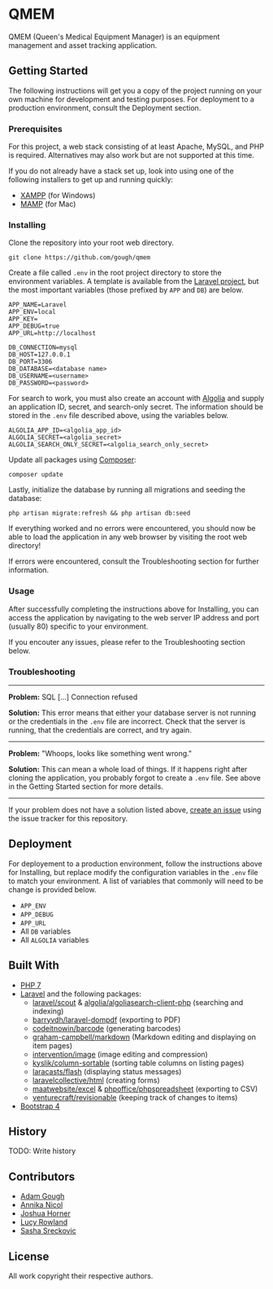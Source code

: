 # QMEM

QMEM (Queen's Medical Equipment Manager) is an equipment management and asset tracking application.

## Getting Started

The following instructions will get you a copy of the project running on your own machine for development and testing purposes. For deployment to a production environment, consult the Deployment section.

### Prerequisites

For this project, a web stack consisting of at least Apache, MySQL, and PHP is required. Alternatives may also work but are not supported at this time.

If you do not already have a stack set up, look into using one of the following installers to get up and running quickly:

- [XAMPP](https://www.apachefriends.org/index.html) (for Windows)
- [MAMP](https://www.mamp.info/en/) (for Mac)

### Installing

Clone the repository into your root web directory.
```
git clone https://github.com/gough/qmem
```

Create a file called `.env` in the root project directory to store the environment variables. A template is available from the [Laravel project](https://raw.githubusercontent.com/laravel/laravel/master/.env.example), but the most important variables (those prefixed by `APP` and `DB`) are below.
```
APP_NAME=Laravel
APP_ENV=local
APP_KEY=
APP_DEBUG=true
APP_URL=http://localhost

DB_CONNECTION=mysql
DB_HOST=127.0.0.1
DB_PORT=3306
DB_DATABASE=<database name>
DB_USERNAME=<username>
DB_PASSWORD=<password>
```

For search to work, you must also create an account with [Algolia](https://www.algolia.com/) and supply an application ID, secret, and search-only secret. The information should be stored in the `.env` file described above, using the variables below.

```
ALGOLIA_APP_ID=<algolia_app_id>
ALGOLIA_SECRET=<algolia_secret>
ALGOLIA_SEARCH_ONLY_SECRET=<algolia_search_only_secret>
```

Update all packages using [Composer](https://getcomposer.org/):
```
composer update
```

Lastly, initialize the database by running all migrations and seeding the database:
```
php artisan migrate:refresh && php artisan db:seed
```

If everything worked and no errors were encountered, you should now be able to load the application in any web browser by visiting the root web directory!

If errors were encountered, consult the Troubleshooting section for further information.

### Usage

After successfully completing the instructions above for Installing, you can access the application by navigating to the web server IP address and port (usually 80) specific to your environment.

If you encouter any issues, please refer to the Troubleshooting section below.

### Troubleshooting

---

**Problem:** SQL [...] Connection refused

**Solution:** This error means that either your database server is not running or the credentials in the `.env` file are incorrect. Check that the server is running, that the credentials are correct, and try again.

---

**Problem:** "Whoops, looks like something went wrong."

**Solution:** This can mean a whole load of things. If it happens right after cloning the application, you probably forgot to create a `.env` file. See above in the Getting Started section for more details.

---

If your problem does not have a solution listed above, [create an issue](https://github.com/gough/qmem/issues) using the issue tracker for this repository. 

## Deployment

For deployement to a production environment, follow the instructions above for Installing, but replace modify the configuration variables in the `.env` file to match your environment. A list of variables that commonly will need to be change is provided below.

- `APP_ENV`
- `APP_DEBUG`
- `APP_URL`
- All `DB` variables
- All `ALGOLIA` variables

## Built With

- [PHP 7](http://www.php.net/)
- [Laravel](https://laravel.com/) and the following packages:
	- [laravel/scout](https://github.com/laravel/scout) & [algolia/algoliasearch-client-php](https://github.com/algolia/algoliasearch-client-php) (searching and indexing)
	- [barryvdh/laravel-dompdf](https://github.com/barryvdh/laravel-dompdf) (exporting to PDF)
	- [codeitnowin/barcode](https://github.com/codeitnowin/barcode-generator) (generating barcodes)
	- [graham-campbell/markdown](https://github.com/GrahamCampbell/Laravel-Markdown) (Markdown editing and displaying on item pages)
	- [intervention/image](https://github.com/Intervention/image) (image editing and compression)
	- [kyslik/column-sortable](https://github.com/Kyslik/column-sortable) (sorting table columns on listing pages)
	- [laracasts/flash](https://github.com/laracasts/flash) (displaying status messages)
	- [laravelcollective/html](https://github.com/LaravelCollective/html) (creating forms)
	- [maatwebsite/excel](https://github.com/Maatwebsite/Laravel-Excel) & [phpoffice/phpspreadsheet](https://github.com/PHPOffice/PhpSpreadsheet) (exporting to CSV)
	- [venturecraft/revisionable](https://github.com/VentureCraft/revisionable) (keeping track of changes to items)
- [Bootstrap 4](https://getbootstrap.com/)

## History

TODO: Write history

## Contributors

- [Adam Gough](https://github.com/gough)
- [Annika Nicol](https://github.com/getitdon)
- [Joshua Horner](https://github.com/WalkingInCircles)
- [Lucy Rowland](https://github.com/lucyrowland)
- [Sasha Sreckovic](https://github.com/ssreckovic)

## License

All work copyright their respective authors.
